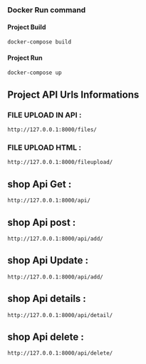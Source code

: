 ### Docker Run command 

#### Project Build 
    
    docker-compose build 
    
#### Project Run
    
    docker-compose up
    


## Project API Urls Informations

### FILE UPLOAD IN API :

    http://127.0.0.1:8000/files/


### FILE UPLOAD HTML :

    http://127.0.0.1:8000/fileupload/



## shop Api Get :

    http://127.0.0.1:8000/api/

## shop Api post :

    http://127.0.0.1:8000/api/add/


## shop Api Update :

    http://127.0.0.1:8000/api/add/

## shop Api details :

    http://127.0.0.1:8000/api/detail/

## shop Api delete :

    http://127.0.0.1:8000/api/delete/

    
